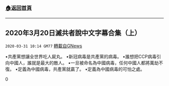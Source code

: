 ###  [:house:返回首頁](https://github.com/ourhimalayas/txt)
---

## 2020年3月20日滅共者說中文字幕合集（上）
`2020-03-31 10:14 GM77` [轉載自GNews](https://gnews.org/zh-hant/158269/)

•共產黨想讓全世界吃人屍丸。
•新冠病毒是共產黨的病毒。
•誰想把CCP病毒引向中國人，誰就是最大的敵人。
•一旦被命名為中國病毒，任何中國人都將萬劫不復。
•定義為中國病毒，共產黨就贏了。
•定義為中國病毒的可怕之處。

0
